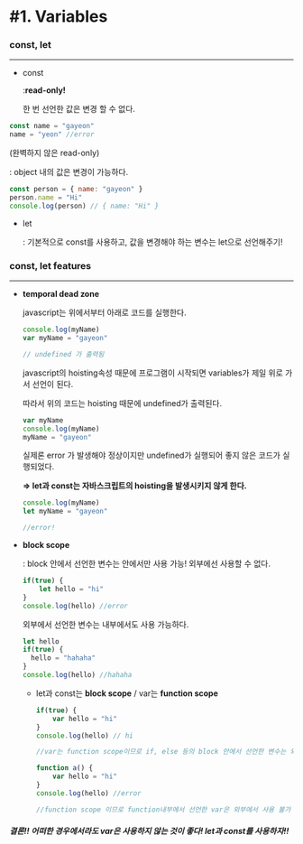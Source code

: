 # #1. Variables

### const, let

---

- const

  :**read-only!** 

  한 번 선언한 값은 변경 할 수 없다.


```javascript
const name = "gayeon"
name = "yeon" //error
```

(완벽하지 않은 read-only)

: object 내의 값은 변경이 가능하다.

```javascript
const person = { name: "gayeon" }
person.name = "Hi"
console.log(person) // { name: "Hi" }
```

- let

  : 기본적으로 const를 사용하고, 값을 변경해야 하는 변수는 let으로 선언해주기!

  

### const, let features

___

- **temporal dead zone**

  javascript는 위에서부터 아래로 코드를 실행한다.

  ```javascript
  console.log(myName)
  var myName = "gayeon"
  
  // undefined 가 출력됨
  ```

  javascript의 hoisting속성 때문에 프로그램이 시작되면 variables가 제일 위로 가서 선언이 된다.

  따라서 위의 코드는 hoisting 때문에 undefined가 출력된다.

  ```javascript
  var myName
  console.log(myName)
  myName = "gayeon"
  ```

  실제론 error 가 발생해야 정상이지만 undefined가 실행되어 좋지 않은 코드가 실행되었다.

  **=> let과 const는 자바스크립트의 hoisting을 발생시키지 않게 한다.**

  ```javascript
  console.log(myName)
  let myName = "gayeon" 
  
  //error!
  ```



- **block scope**

  : block 안에서 선언한 변수는 안에서만 사용 가능! 외부에선 사용할 수 없다.

  ```javascript
  if(true) {
      let hello = "hi"
  }
  console.log(hello) //error
  ```

  외부에서 선언한 변수는 내부에서도 사용 가능하다.

  ```javascript
  let hello
  if(true) {
  	hello = "hahaha"
  }
  console.log(hello) //hahaha
  ```

  - let과 const는 **block scope** / var는 **function scope**

    ```javascript
    if(true) {
        var hello = "hi"
    }
    console.log(hello) // hi
    
    //var는 function scope이므로 if, else 등의 block 안에서 선언한 변수는 외부에서도 사용이 가능하다. (좋지 않은 코드!)
    ```

    ```javascript
    function a() {
        var hello = "hi"
    }
    console.log(hello) //error
    
    //function scope 이므로 function내부에서 선언한 var은 외부에서 사용 불가
    ```



##### 결론!! 어떠한 경우에서라도 var은 사용하지 않는 것이 좋다! let과 const를 사용하자!!



